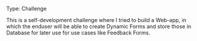 Type: Challenge

This is a self-development challenge where I tried to build a Web-app, in which the enduser will be able to create Dynamic Forms and store those in Database for later use for use cases like Feedback Forms. 